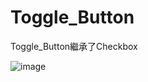 # Toggle_Button
Toggle_Button繼承了Checkbox

![image](https://github.com/Arbeliwus/Toggle_Button/assets/75787992/19aed649-1944-4e2d-b625-e9cb1ffaeeb0)
